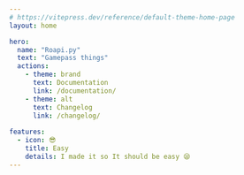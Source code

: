 ```yaml
---
# https://vitepress.dev/reference/default-theme-home-page
layout: home

hero:
  name: "Roapi.py"
  text: "Gamepass things"
  actions:
    - theme: brand
      text: Documentation
      link: /documentation/
    - theme: alt
      text: Changelog
      link: /changelog/
    
features:
  - icon: 😎
    title: Easy
    details: I made it so It should be easy 😪
---
```



